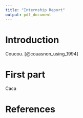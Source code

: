 ```yaml
---
title: "Internship Report"
output: pdf_document
---
```


# Introduction

Coucou.
[@couasnon_using_1994]

# First part

Caca

# References
